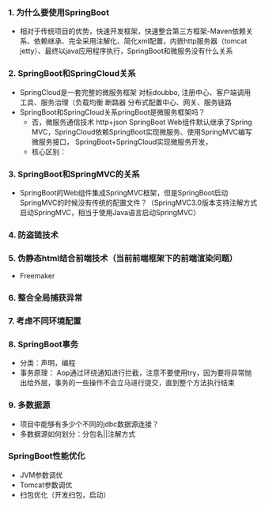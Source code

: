 ### 1. 为什么要使用SpringBoot
- 相对于传统项目的优势，快速开发框架，快速整合第三方框架-Maven依赖关系、依赖继承、完全采用注解化、简化xml配置，内嵌http服务器（tomcat jetty）、最终以java应用程序执行，SpringBoot和微服务没有什么关系

### 2. SpringBoot和SpringCloud关系
- SpringCloud是一套完整的微服务框架 对标doubbo, 注册中心、客户端调用工具、服务治理（负载均衡 断路器 分布式配置中心、网关、服务链路
- SpringBoot和SpringCloud关系pringBoot是微服务框架吗？
  - 否，微服务通信技术 http+json SpringBoot Web组件默认继承了Spring MVC，SpringCloud依赖SpringBoot实现微服务、使用SpringMVC编写微服务接口， SpringBoot+SpringCloud实现微服务开发，
  - 核心区别：
### 3. SpringBoot和SpringMVC的关系
- SpringBoot的Web组件集成SpringMVC框架，但是SpringBoot启动SpringMVC的时候没有传统的配置文件？（SpringMVC3.0版本支持注解方式启动SpringMVC，相当于使用Java语言启动SpringMVC）

### 4. 防盗链技术

### 5. 伪静态html结合前端技术（当前前端框架下的前端渲染问题）
- Freemaker

### 6. 整合全局捕获异常

### 7. 考虑不同环境配置

### 8. SpringBoot事务
- 分类：声明，编程
- 事务原理： Aop通过环绕通知进行拦截，注意不要使用try，因为要将异常抛出给外层，事务的一些操作不会立马进行提交，直到整个方法执行结束

### 9. 多数据源
- 项目中能够有多少个不同的jdbc数据源连接？
- 多数据源如何划分：分包名||注解方式

### SpringBoot性能优化
- JVM参数调优
- Tomcat参数调优
- 扫包优化（开发扫包，启动）